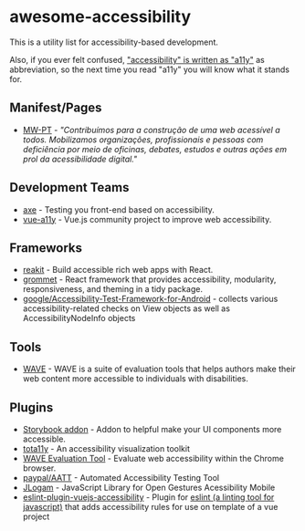 # awesome-accessibility

This is a utility list for accessibility-based development.

Also, if you ever felt confused, ["accessibility" is written as "a11y"](https://www.boia.org/blog/what-is-a11y#:~:text=The%20%E2%80%9C11%E2%80%9D%20in%20the%20middle,%2C%22%20so%20accessibility%20becomes%20a11y.) as abbreviation, so the next time you read "a11y" you will know what it stands for.

## Manifest/Pages

- [MW-PT](https://mwpt.com.br/) - _"Contribuímos para a construção de uma web acessível a todos.
Mobilizamos organizações, profissionais e pessoas com deficiência por meio de oficinas, debates, estudos e outras ações em prol da acessibilidade digital."_

## Development Teams

- [axe](https://www.deque.com/axe/) - Testing you front-end based on accessibility.
- [vue-a11y](https://vue-a11y.com/) - Vue.js community project to improve web accessibility.

## Frameworks

- [reakit](https://reakit.io/) - Build accessible rich web apps with React.
- [grommet](https://v2.grommet.io/) -  React framework that provides accessibility, modularity, responsiveness, and theming in a tidy package.
- [google/Accessibility-Test-Framework-for-Android](https://github.com/GonzagaAccess/awesome-accessibility) - collects various accessibility-related checks on View objects as
well as AccessibilityNodeInfo objects

## Tools

- [WAVE](https://wave.webaim.org/) - WAVE is a suite of evaluation tools that helps authors make their web content more accessible to individuals with disabilities.

## Plugins

- [Storybook addon](https://www.npmjs.com/package/@storybook/addon-a11y) - Addon to helpful make your UI components more accessible.
- [tota11y](https://github.com/Khan/tota11y) - An accessibility visualization toolkit
- [WAVE Evaluation Tool](https://chrome.google.com/webstore/detail/wave-evaluation-tool/jbbplnpkjmmeebjpijfedlgcdilocofh) - Evaluate web accessibility within the Chrome browser.
- [paypal/AATT](https://github.com/paypal/AATT) - Automated Accessibility Testing Tool
- [JLogam](https://github.com/luanrafael/JLogam) - JavaScript Library for Open Gestures Acessibility Mobile
- [eslint-plugin-vuejs-accessibility](https://github.com/vue-a11y/eslint-plugin-vuejs-accessibility) - Plugin for [eslint (a linting tool for javascript)](https://eslint.org/) that adds accessibility rules for use on template of a vue project

